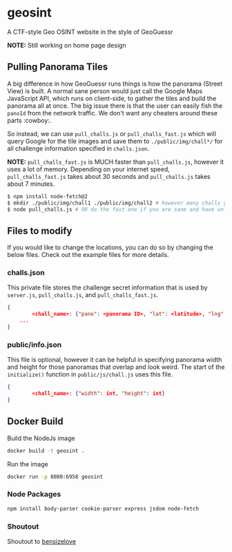 # geosint
A CTF-style Geo OSINT website in the style of GeoGuessr

**NOTE:** Still working on home page design

## Pulling Panorama Tiles
A big difference in how GeoGuessr runs things is how the panorama (Street View) is built. A normal sane person would just call the Google Maps JavaScript API, which runs on client-side, to gather the tiles and build the panorama all at once. The big issue there is that the user can easily fish the `panoId` from the network traffic. We don't want any cheaters around these parts :cowboy:.

So instead, we can use `pull_challs.js` or `pull_challs_fast.js` which will query Google for the tile images and save them to `./public/img/chall*/` for all challenge information specified in `challs.json`.

**NOTE:** `pull_challs_fast.js` is MUCH faster than `pull_challs.js`, however it uses a lot of memory. Depending on your internet speed, `pull_challs_fast.js` takes about 30 seconds and `pull_challs.js` takes about 7 minutes.

```sh
$ npm install node-fetch@2
$ mkdir ./public/img/chall1 ./public/img/chall2 # however many challs you have
$ node pull_challs.js # OR do the fast one if you are sane and have unlimited memory
```

## Files to modify
If you would like to change the locations, you can do so by changing the below files. Check out the example files for more details.

### challs.json
This private file stores the challenge secret information that is used by `server.js`, `pull_challs.js`, and `pull_challs_fast.js`.
```json
{
        <chall_name>: {"pano": <panorama ID>, "lat": <latitude>, "lng": <longitude>, "maxZ": <max zoom [1-5]>, "flag": <flag for challenge>},
	...
}
```

### public/info.json
This file is optional, however it can be helpful in specifying panorama width and height for those panoramas that overlap and look weird. The start of the `initialize()` function in `public/js/chall.js` uses this file.
```json
{
        <chall_name>: {"width": int, "height": int}
}
```

## Docker Build
Build the NodeJs image
```sh
docker build -t geosint .
```

Run the image
```sh
docker run -p 8080:6958 geosint
```


### Node Packages
```sh
npm install body-parser cookie-parser express jsdom node-fetch
```

### Shoutout
Shoutout to [bensizelove](https://github.com/bensizelove/geoguessr)
